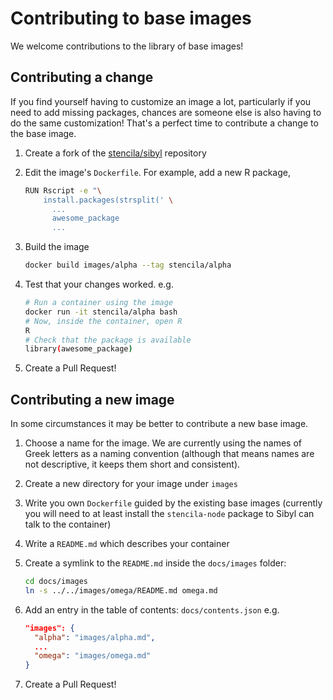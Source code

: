 # Contributing to base images

We welcome contributions to the library of base images! 

## Contributing a change

If you find yourself having to customize an image a lot, particularly if you need to add missing packages, chances are someone else is also having to do the same customization! That's a perfect time to contribute a change to the base image.

1. Create a fork of the [stencila/sibyl](https://github.com/stencila/sibyl) repository

2. Edit the image's `Dockerfile`. For example, add a new R package,

	```sh
	RUN Rscript -e "\
	    install.packages(strsplit(' \
	      ...
	      awesome_package
	      ...
	```

3. Build the image

	```sh
	docker build images/alpha --tag stencila/alpha
	```

3. Test that your changes worked. e.g.

	```sh
	# Run a container using the image
	docker run -it stencila/alpha bash
	# Now, inside the container, open R
	R
	# Check that the package is available
	library(awesome_package)
	```

4. Create a Pull Request!


## Contributing a new image

In some circumstances it may be better to contribute a new base image.

1. Choose a name for the image. We are currently using the names of Greek letters as a naming convention (although that means names are not descriptive, it keeps them short and consistent).

2. Create a new directory for your image under `images`

3. Write you own `Dockerfile` guided by the existing base images (currently you will need to at least install the `stencila-node` package to Sibyl can talk to the container)

4. Write a `README.md` which describes your container

5. Create a symlink to the `README.md` inside the `docs/images` folder:

	```sh
	cd docs/images
	ln -s ../../images/omega/README.md omega.md
	```

6. Add an entry in the table of contents: `docs/contents.json` e.g.

	```json
	"images": {
	  "alpha": "images/alpha.md",
	  ...
	  "omega": "images/omega.md"
	}
	```

7. Create a Pull Request!
